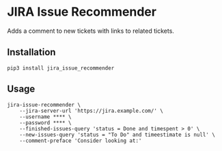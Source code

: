 # JIRA Issue Recommender

Adds a comment to new tickets with links to related tickets.

## Installation

    pip3 install jira_issue_recommender

## Usage

    jira-issue-recommender \
        --jira-server-url 'https://jira.example.com/' \
        --username **** \
        --password **** \
        --finished-issues-query 'status = Done and timespent > 0' \
        --new-issues-query 'status = "To Do" and timeestimate is null' \
        --comment-preface 'Consider looking at:'

